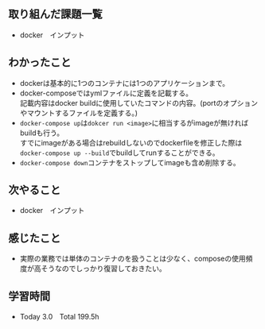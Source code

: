 ## 取り組んだ課題一覧  
- docker　インプット
## わかったこと
- dockerは基本的に1つのコンテナには1つのアプリケーションまで。
- docker-composeではymlファイルに定義を記載する。  
    記載内容はdocker buildに使用していたコマンドの内容。(portのオプションやマウントするファイルを定義する。)
- `docker-compose up`は`dokcer run <image>`に相当するがimageが無ければbuildも行う。  
    すでにimageがある場合はrebuildしないのでdockerfileを修正した際は`docker-compose up --build`でbuildしてrunすることができる。
- `docker-compose down`コンテナをストップしてimageも含め削除する。
## 次やること  
- docker　インプット
## 感じたこと  
- 実際の業務では単体のコンテナのを扱うことは少なく、composeの使用頻度が高そうなのでしっかり復習しておきたい。
## 学習時間  
- Today 3.0　Total 199.5h
